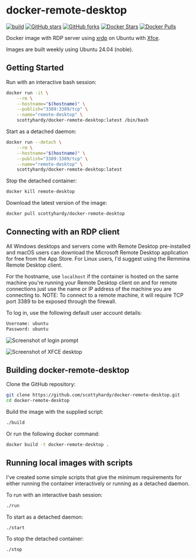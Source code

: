 # docker-remote-desktop

[![build](https://github.com/scottyhardy/docker-remote-desktop/actions/workflows/build.yml/badge.svg)](https://github.com/scottyhardy/docker-remote-desktop/actions/workflows/build.yml)
[![GitHub stars](https://img.shields.io/github/stars/scottyhardy/docker-remote-desktop.svg?style=social)](https://github.com/scottyhardy/docker-remote-desktop/stargazers)
[![GitHub forks](https://img.shields.io/github/forks/scottyhardy/docker-remote-desktop.svg?style=social)](https://github.com/scottyhardy/docker-remote-desktop/network)
[![Docker Stars](https://img.shields.io/docker/stars/scottyhardy/docker-remote-desktop.svg?style=social)](https://hub.docker.com/r/scottyhardy/docker-remote-desktop)
[![Docker Pulls](https://img.shields.io/docker/pulls/scottyhardy/docker-remote-desktop.svg?style=social)](https://hub.docker.com/r/scottyhardy/docker-remote-desktop)

Docker image with RDP server using [xrdp](https://www.xrdp.org) on Ubuntu with [Xfce](https://xfce.org).

Images are built weekly using Ubuntu 24.04 (noble).

## Getting Started

Run with an interactive bash session:

```bash
docker run -it \
    --rm \
    --hostname="$(hostname)" \
    --publish="3389:3389/tcp" \
    --name="remote-desktop" \
    scottyhardy/docker-remote-desktop:latest /bin/bash
```

Start as a detached daemon:

```bash
docker run --detach \
    --rm \
    --hostname="$(hostname)" \
    --publish="3389:3389/tcp" \
    --name="remote-desktop" \
    scottyhardy/docker-remote-desktop:latest
```

Stop the detached container:

```bash
docker kill remote-desktop
```

Download the latest version of the image:

```bash
docker pull scottyhardy/docker-remote-desktop
```

## Connecting with an RDP client

All Windows desktops and servers come with Remote Desktop pre-installed and macOS users can download the Microsoft Remote Desktop application for free from the App Store.  For Linux users, I'd suggest using the Remmina Remote Desktop client.

For the hostname, use `localhost` if the container is hosted on the same machine you're running your Remote Desktop client on and for remote connections just use the name or IP address of the machine you are connecting to.
NOTE: To connect to a remote machine, it will require TCP port 3389 to be exposed through the firewall.

To log in, use the following default user account details:

```bash
Username: ubuntu
Password: ubuntu
```

![Screenshot of login prompt](https://raw.githubusercontent.com/scottyhardy/docker-remote-desktop/master/screenshot_1.png)

![Screenshot of XFCE desktop](https://raw.githubusercontent.com/scottyhardy/docker-remote-desktop/master/screenshot_2.png)

## Building docker-remote-desktop

Clone the GitHub repository:

```bash
git clone https://github.com/scottyhardy/docker-remote-desktop.git
cd docker-remote-desktop
```

Build the image with the supplied script:

```bash
./build
```

Or run the following docker command:

```bash
docker build -t docker-remote-desktop .
```

## Running local images with scripts

I've created some simple scripts that give the minimum requirements for either running the container interactively or running as a detached daemon.

To run with an interactive bash session:

```bash
./run
```

To start as a detached daemon:

```bash
./start
```

To stop the detached container:

```bash
./stop
```
